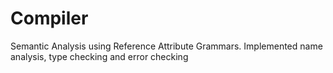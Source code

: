 # Compiler
 Semantic Analysis using Reference Attribute Grammars. Implemented name analysis, type checking and error checking 
